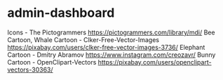 # admin-dashboard



Icons - The Pictogrammers https://pictogrammers.com/library/mdi/
Bee Cartoon, Whale Cartoon - Clker-Free-Vector-Images https://pixabay.com/users/clker-free-vector-images-3736/ 
Elephant Cartoon - Dmitry Abramov https://www.instagram.com/creozavr/ 
Bunny Cartoon - OpenClipart-Vectors https://pixabay.com/users/openclipart-vectors-30363/